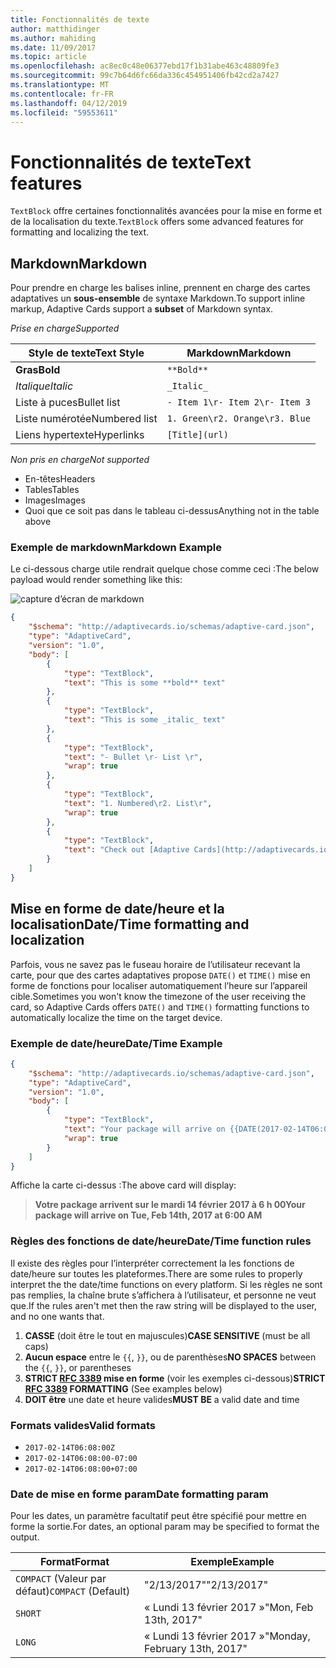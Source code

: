 ```yaml
---
title: Fonctionnalités de texte
author: matthidinger
ms.author: mahiding
ms.date: 11/09/2017
ms.topic: article
ms.openlocfilehash: ac8ec0c48e06377ebd17f1b31abe463c48809fe3
ms.sourcegitcommit: 99c7b64d6fc66da336c454951406fb42cd2a7427
ms.translationtype: MT
ms.contentlocale: fr-FR
ms.lasthandoff: 04/12/2019
ms.locfileid: "59553611"
---
```

# <a name="text-features"></a><span data-ttu-id="c533b-102">Fonctionnalités de texte</span><span class="sxs-lookup"><span data-stu-id="c533b-102">Text features</span></span>

<span data-ttu-id="c533b-103">`TextBlock` offre certaines fonctionnalités avancées pour la mise en forme et de la localisation du texte.</span><span class="sxs-lookup"><span data-stu-id="c533b-103">`TextBlock` offers some advanced features for formatting and localizing the text.</span></span>

## <a name="markdown"></a><span data-ttu-id="c533b-104">Markdown</span><span class="sxs-lookup"><span data-stu-id="c533b-104">Markdown</span></span>
<span data-ttu-id="c533b-105">Pour prendre en charge les balises inline, prennent en charge des cartes adaptatives un **sous-ensemble** de syntaxe Markdown.</span><span class="sxs-lookup"><span data-stu-id="c533b-105">To support inline markup, Adaptive Cards support a **subset** of Markdown syntax.</span></span>

<span data-ttu-id="c533b-106">_Prise en charge_</span><span class="sxs-lookup"><span data-stu-id="c533b-106">_Supported_</span></span>

| <span data-ttu-id="c533b-107">Style de texte</span><span class="sxs-lookup"><span data-stu-id="c533b-107">Text Style</span></span>      | <span data-ttu-id="c533b-108">Markdown</span><span class="sxs-lookup"><span data-stu-id="c533b-108">Markdown</span></span> |
|-----------------|-----|
| <span data-ttu-id="c533b-109">**Gras**</span><span class="sxs-lookup"><span data-stu-id="c533b-109">**Bold**</span></span>        | ```**Bold**``` |
| <span data-ttu-id="c533b-110">_Italique_</span><span class="sxs-lookup"><span data-stu-id="c533b-110">_Italic_</span></span>        | ```_Italic_``` |
| <span data-ttu-id="c533b-111">Liste à puces</span><span class="sxs-lookup"><span data-stu-id="c533b-111">Bullet list</span></span>     | ```- Item 1\r- Item 2\r- Item 3``` | 
| <span data-ttu-id="c533b-112">Liste numérotée</span><span class="sxs-lookup"><span data-stu-id="c533b-112">Numbered list</span></span>   | ```1. Green\r2. Orange\r3. Blue``` |
| <span data-ttu-id="c533b-113">Liens hypertexte</span><span class="sxs-lookup"><span data-stu-id="c533b-113">Hyperlinks</span></span>      | ```[Title](url)``` |

<span data-ttu-id="c533b-114">_Non pris en charge_</span><span class="sxs-lookup"><span data-stu-id="c533b-114">_Not supported_</span></span>

* <span data-ttu-id="c533b-115">En-têtes</span><span class="sxs-lookup"><span data-stu-id="c533b-115">Headers</span></span>
* <span data-ttu-id="c533b-116">Tables</span><span class="sxs-lookup"><span data-stu-id="c533b-116">Tables</span></span>
* <span data-ttu-id="c533b-117">Images</span><span class="sxs-lookup"><span data-stu-id="c533b-117">Images</span></span>
* <span data-ttu-id="c533b-118">Quoi que ce soit pas dans le tableau ci-dessus</span><span class="sxs-lookup"><span data-stu-id="c533b-118">Anything not in the table above</span></span>

### <a name="markdown-example"></a><span data-ttu-id="c533b-119">Exemple de markdown</span><span class="sxs-lookup"><span data-stu-id="c533b-119">Markdown Example</span></span>

<span data-ttu-id="c533b-120">Le ci-dessous charge utile rendrait quelque chose comme ceci :</span><span class="sxs-lookup"><span data-stu-id="c533b-120">The below payload would render something like this:</span></span>

![capture d’écran de markdown](media/text-features/markdown.png)

```json
{
    "$schema": "http://adaptivecards.io/schemas/adaptive-card.json",
    "type": "AdaptiveCard",
    "version": "1.0",
    "body": [
        {
            "type": "TextBlock",
            "text": "This is some **bold** text"
        },
        {
            "type": "TextBlock",
            "text": "This is some _italic_ text"
        },
        {
            "type": "TextBlock",
            "text": "- Bullet \r- List \r",
            "wrap": true
        },
        {
            "type": "TextBlock",
            "text": "1. Numbered\r2. List\r",
            "wrap": true
        },
        {
            "type": "TextBlock",
            "text": "Check out [Adaptive Cards](http://adaptivecards.io)"
        }
    ]
}
```

## <a name="datetime-formatting-and-localization"></a><span data-ttu-id="c533b-122">Mise en forme de date/heure et la localisation</span><span class="sxs-lookup"><span data-stu-id="c533b-122">Date/Time formatting and localization</span></span>

<span data-ttu-id="c533b-123">Parfois, vous ne savez pas le fuseau horaire de l’utilisateur recevant la carte, pour que des cartes adaptatives propose `DATE()` et `TIME()` mise en forme de fonctions pour localiser automatiquement l’heure sur l’appareil cible.</span><span class="sxs-lookup"><span data-stu-id="c533b-123">Sometimes you won't know the timezone of the user receiving the card, so Adaptive Cards offers `DATE()` and `TIME()` formatting functions to automatically localize the time on the target device.</span></span>

### <a name="datetime-example"></a><span data-ttu-id="c533b-124">Exemple de date/heure</span><span class="sxs-lookup"><span data-stu-id="c533b-124">Date/Time Example</span></span>

```json
{
    "$schema": "http://adaptivecards.io/schemas/adaptive-card.json",
    "type": "AdaptiveCard",
    "version": "1.0",
    "body": [
        {
            "type": "TextBlock",
            "text": "Your package will arrive on {{DATE(2017-02-14T06:00:00Z, SHORT)}} at {{TIME(2017-02-14T06:00:00Z)}}",
            "wrap": true
        }
    ]
}
```

<span data-ttu-id="c533b-125">Affiche la carte ci-dessus :</span><span class="sxs-lookup"><span data-stu-id="c533b-125">The above card will display:</span></span> 

> <span data-ttu-id="c533b-126">**Votre package arrivent sur le mardi 14 février 2017 à 6 h 00**</span><span class="sxs-lookup"><span data-stu-id="c533b-126">**Your package will arrive on Tue, Feb 14th, 2017 at 6:00 AM**</span></span>

### <a name="datetime-function-rules"></a><span data-ttu-id="c533b-127">Règles des fonctions de date/heure</span><span class="sxs-lookup"><span data-stu-id="c533b-127">Date/Time function rules</span></span>

<span data-ttu-id="c533b-128">Il existe des règles pour l’interpréter correctement la les fonctions de date/heure sur toutes les plateformes.</span><span class="sxs-lookup"><span data-stu-id="c533b-128">There are some rules to properly interpret the the date/time functions on every platform.</span></span> <span data-ttu-id="c533b-129">Si les règles ne sont pas remplies, la chaîne brute s’affichera à l’utilisateur, et personne ne veut que.</span><span class="sxs-lookup"><span data-stu-id="c533b-129">If the rules aren't met then the raw string will be displayed to the user, and no one wants that.</span></span>

1. <span data-ttu-id="c533b-130">**CASSE** (doit être le tout en majuscules)</span><span class="sxs-lookup"><span data-stu-id="c533b-130">**CASE SENSITIVE** (must be all caps)</span></span>
1. <span data-ttu-id="c533b-131">**Aucun espace** entre le `{{`, `}}`, ou de parenthèses</span><span class="sxs-lookup"><span data-stu-id="c533b-131">**NO SPACES** between the `{{`, `}}`, or parentheses</span></span>
1. <span data-ttu-id="c533b-132">**STRICT [RFC 3389](https://tools.ietf.org/html/rfc3339) mise en forme** (voir les exemples ci-dessous)</span><span class="sxs-lookup"><span data-stu-id="c533b-132">**STRICT [RFC 3389](https://tools.ietf.org/html/rfc3339) FORMATTING** (See examples below)</span></span>
1. <span data-ttu-id="c533b-133">**DOIT être** une date et heure valides</span><span class="sxs-lookup"><span data-stu-id="c533b-133">**MUST BE** a valid date and time</span></span>

### <a name="valid-formats"></a><span data-ttu-id="c533b-134">Formats valides</span><span class="sxs-lookup"><span data-stu-id="c533b-134">Valid formats</span></span>

* `2017-02-14T06:08:00Z`
* `2017-02-14T06:08:00-07:00`
* `2017-02-14T06:08:00+07:00`

### <a name="date-formatting-param"></a><span data-ttu-id="c533b-135">Date de mise en forme param</span><span class="sxs-lookup"><span data-stu-id="c533b-135">Date formatting param</span></span>

<span data-ttu-id="c533b-136">Pour les dates, un paramètre facultatif peut être spécifié pour mettre en forme la sortie.</span><span class="sxs-lookup"><span data-stu-id="c533b-136">For dates, an optional param may be specified to format the output.</span></span>


|       <span data-ttu-id="c533b-137">Format</span><span class="sxs-lookup"><span data-stu-id="c533b-137">Format</span></span>        |            <span data-ttu-id="c533b-138">Exemple</span><span class="sxs-lookup"><span data-stu-id="c533b-138">Example</span></span>            |
|---------------------|-------------------------------|
| <span data-ttu-id="c533b-139">`COMPACT` (Valeur par défaut)</span><span class="sxs-lookup"><span data-stu-id="c533b-139">`COMPACT` (Default)</span></span> |          <span data-ttu-id="c533b-140">"2/13/2017"</span><span class="sxs-lookup"><span data-stu-id="c533b-140">"2/13/2017"</span></span>          |
|       `SHORT`       |     <span data-ttu-id="c533b-141">« Lundi 13 février 2017 »</span><span class="sxs-lookup"><span data-stu-id="c533b-141">"Mon, Feb 13th, 2017"</span></span>     |
|       `LONG`        | <span data-ttu-id="c533b-142">« Lundi 13 février 2017 »</span><span class="sxs-lookup"><span data-stu-id="c533b-142">"Monday, February 13th, 2017"</span></span> |

